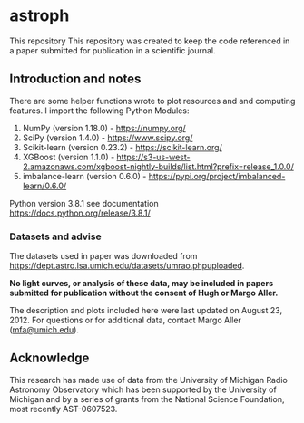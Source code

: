 # astroph

This repository This repository was created to keep the code referenced in a paper submitted for publication in a scientific journal.

## Introduction and notes

There are some helper functions wrote to plot resources and and computing features. I import the following Python Modules:

1. NumPy (version 1.18.0) - https://numpy.org/
2. SciPy (version 1.4.0) - https://www.scipy.org/
3. Scikit-learn (version 0.23.2) - https://scikit-learn.org/
4. XGBoost (version 1.1.0) - https://s3-us-west-2.amazonaws.com/xgboost-nightly-builds/list.html?prefix=release_1.0.0/
5. imbalance-learn (version 0.6.0) - https://pypi.org/project/imbalanced-learn/0.6.0/

Python version 3.8.1 see documentation https://docs.python.org/release/3.8.1/

### Datasets and advise

The datasets used in paper was downloaded from https://dept.astro.lsa.umich.edu/datasets/umrao.phpuploaded. 

**No light curves, or analysis of these data, may be included in papers submitted for publication without the consent of Hugh or Margo Aller.**

The description and plots included here were last updated on August 23, 2012. For questions or for additional data, contact Margo Aller (mfa@umich.edu).

## Acknowledge

This research has made use of data from the University of Michigan Radio Astronomy Observatory which has been supported by the University of Michigan and by a series of grants from the National Science Foundation, most recently AST-0607523.
